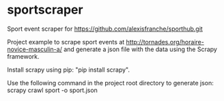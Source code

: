# sportscraper
Sport event scraper for https://github.com/alexisfranche/sporthub.git

Project example to scrape sport events at http://tornades.org/horaire-novice-masculin-a/ and generate a json file with the data using the Scrapy framework.

Install scrapy using pip: "pip install scrapy".

Use the following command in the project root directory to generate json:  scrapy crawl sport -o sport.json

